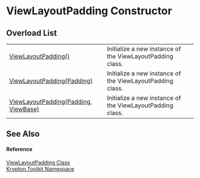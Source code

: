 # ViewLayoutPadding Constructor


## Overload List
<table>
<tr>
<td><a href="dde3a90c-470f-70fd-0c6d-6aa4d46e9187.md">ViewLayoutPadding()</a></td>
<td>Initialize a new instance of the ViewLayoutPadding class.</td></tr>
<tr>
<td><a href="1a4bca69-0ee8-bcc2-3f50-7ea6534cdca6.md">ViewLayoutPadding(Padding)</a></td>
<td>Initialize a new instance of the ViewLayoutPadding class.</td></tr>
<tr>
<td><a href="0f6ddaa3-2f1a-5d84-e018-b925b98cb02d.md">ViewLayoutPadding(Padding, ViewBase)</a></td>
<td>Initialize a new instance of the ViewLayoutPadding class.</td></tr>
</table>

## See Also


#### Reference
<a href="5308a302-0a1c-885a-7949-6fe635bbc47b.md">ViewLayoutPadding Class</a>  
<a href="79d2eac2-21f4-54ff-7552-b20c33c30600.md">Krypton.Toolkit Namespace</a>  

